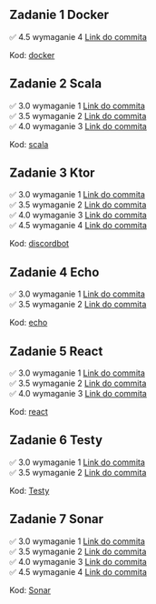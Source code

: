 ## Zadanie 1 Docker

✅ 4.5 wymaganie 4 [Link do commita](https://github.com/bartek-kachnic123/dockerExample/commit/cdf01513ca2b85ad47b9b3a324e3d3197b20aaba)

Kod: [docker](https://github.com/bartek-kachnic123/dockerExample/tree/main/docker)


## Zadanie 2 Scala

✅ 3.0 wymaganie 1 [Link do commita](https://github.com/bartek-kachnic123/dockerExample/commit/99a713c34278be724a1d868801c794d1ae89408c)  
✅ 3.5 wymaganie 2 [Link do commita](https://github.com/bartek-kachnic123/dockerExample/commit/4a3957c1ff2cb3e728b907bae5f747a720de0035)  
✅ 4.0 wymaganie 3 [Link do commita](https://github.com/bartek-kachnic123/dockerExample/commit/91593bae4abe9439eb45b6db3e66d84568937f9a)

Kod: [scala](https://github.com/bartek-kachnic123/dockerExample/tree/main/play-scala)

## Zadanie 3 Ktor

✅ 3.0 wymaganie 1 [Link do commita](https://github.com/bartek-kachnic123/dockerExample/commit/96a4109a2dbe472fa47408f50e82ddc5984e1657)  
✅ 3.5 wymaganie 2 [Link do commita](https://github.com/bartek-kachnic123/dockerExample/commit/65b2a67127765d0664d7df7b9c0dbdf16d91c6e2)  
✅ 4.0 wymaganie 3 [Link do commita](https://github.com/bartek-kachnic123/dockerExample/commit/c39bcc721e14a2d6c827a0f6b4f317d22bc0997f)  
✅ 4.5 wymaganie 4 [Link do commita](https://github.com/bartek-kachnic123/dockerExample/commit/6163487570a91228add0f90649a237fb253c9fcc)

Kod: [discordbot](https://github.com/bartek-kachnic123/dockerExample/tree/main/discordclientbot)

## Zadanie 4 Echo

✅ 3.0 wymaganie 1 [Link do commita](https://github.com/bartek-kachnic123/dockerExample/commit/7ff2ef71d847e832f93ce79c3476b777df526c3e)  
✅ 3.5 wymaganie 2 [Link do commita](https://github.com/bartek-kachnic123/dockerExample/commit/7ff2ef71d847e832f93ce79c3476b777df526c3e)  

Kod: [echo](https://github.com/bartek-kachnic123/dockerExample/tree/main/echo)

## Zadanie 5 React

✅ 3.0 wymaganie 1 [Link do commita](https://github.com/bartek-kachnic123/dockerExample/commit/0d15e5ec8b0bc35068fab6082b1e5625109c64bd)  
✅ 3.5 wymaganie 2 [Link do commita](https://github.com/bartek-kachnic123/dockerExample/commit/99a06a2b00ca6265f514d9dece9678764b0d9e53)  
✅ 4.0 wymaganie 3 [Link do commita](https://github.com/bartek-kachnic123/dockerExample/commit/99a06a2b00ca6265f514d9dece9678764b0d9e53)  

Kod: [react](https://github.com/bartek-kachnic123/dockerExample/tree/main/frontend-react)

## Zadanie 6 Testy

✅ 3.0 wymaganie 1 [Link do commita](https://github.com/bartek-kachnic123/dockerExample/commit/949cba311902d757d6ebee1dd56c2896091a8e2a)  
✅ 3.5 wymaganie 2 [Link do commita](https://github.com/bartek-kachnic123/dockerExample/commit/949cba311902d757d6ebee1dd56c2896091a8e2a)  

Kod: [Testy](https://github.com/bartek-kachnic123/dockerExample/tree/main/tests)

## Zadanie 7 Sonar

✅ 3.0 wymaganie 1 [Link do commita](https://github.com/bartek-kachnic123/dockerExample/commit/304cf1046a105dc5d0a1cf4d836415c0fe81395c)  
✅ 3.5 wymaganie 2 [Link do commita](https://github.com/bartek-kachnic123/dockerExample/commit/2188cfc4810f7567f3879dc1c150149538ed933b)  
✅ 4.0 wymaganie 3 [Link do commita](https://github.com/bartek-kachnic123/dockerExample/commit/2188cfc4810f7567f3879dc1c150149538ed933b)  
✅ 4.5 wymaganie 4 [Link do commita](https://github.com/bartek-kachnic123/dockerExample/commit/2188cfc4810f7567f3879dc1c150149538ed933b)

Kod: [Sonar](https://github.com/bartek-kachnic123/dockerExample/tree/main/sonar)

